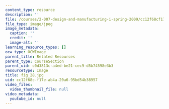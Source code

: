 ```yaml
---
content_type: resource
description: ''
file: /courses/2-007-design-and-manufacturing-i-spring-2009/cc12f68cf17eab4a20a695bd54b38957_fig_28.jpg
file_type: image/jpeg
image_metadata:
  caption: ''
  credit: ''
  image-alt: ''
learning_resource_types: []
ocw_type: OCWImage
parent_title: Related Resources
parent_type: CourseSection
parent_uid: c0d3813c-a4ed-be21-cec9-d5b74598e3b3
resourcetype: Image
title: fig_28.jpg
uid: cc12f68c-f17e-ab4a-20a6-95bd54b38957
video_files:
  video_thumbnail_file: null
video_metadata:
  youtube_id: null
---
```

